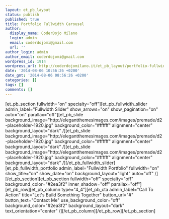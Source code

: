 ```yaml
---
layout: et_pb_layout
status: publish
published: true
title: Portfolio Fullwidth Carousel
author:
  display_name: CoderDojo Milano
  login: admin
  email: coderdojomi@gmail.com
  url: ''
author_login: admin
author_email: coderdojomi@gmail.com
wordpress_id: 1914
wordpress_url: http://coderdojomilano.it/et_pb_layout/portfolio-fullwidth-carousel/
date: '2014-08-06 10:56:26 +0200'
date_gmt: '2014-08-06 08:56:26 +0200'
categories: []
tags: []
comments: []
---
```

<p>[et_pb_section fullwidth="on" specialty="off"][et_pb_fullwidth_slider admin_label="Fullwidth Slider" show_arrows="on" show_pagination="on" auto="on" parallax="off"][et_pb_slide background_image="http:&#47;&#47;elegantthemesimages.com&#47;images&#47;premade&#47;d2-placeholder-1920.jpg" background_color="#ffffff" alignment="center" background_layout="dark" &#47;][et_pb_slide background_image="http:&#47;&#47;elegantthemesimages.com&#47;images&#47;premade&#47;d2-placeholder-1920.jpg" background_color="#ffffff" alignment="center" background_layout="dark" &#47;][et_pb_slide background_image="http:&#47;&#47;elegantthemesimages.com&#47;images&#47;premade&#47;d2-placeholder-1920.jpg" background_color="#ffffff" alignment="center" background_layout="dark" &#47;][&#47;et_pb_fullwidth_slider][et_pb_fullwidth_portfolio admin_label="Fullwidth Portfolio" fullwidth="on" show_title="on" show_date="on" background_layout="light" auto="off" &#47;][&#47;et_pb_section][et_pb_section fullwidth="off" specialty="off" background_color="#2ea3f2" inner_shadow="off" parallax="off"][et_pb_row][et_pb_column type="4_4"][et_pb_cta admin_label="Call To Action" title="Let's Build Something Together" button_url="#" button_text="Contact Me" use_background_color="off" background_color="#2ea3f2" background_layout="dark" text_orientation="center" &#47;][&#47;et_pb_column][&#47;et_pb_row][&#47;et_pb_section]</p>
